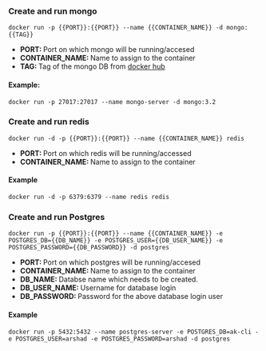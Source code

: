 ### Create and run mongo

`docker run -p {{PORT}}:{{PORT}} --name {{CONTAINER_NAME}} -d mongo:{{TAG}}`

- <b>PORT: </b> Port on which mongo will be running/accesed
- <b>CONTAINER_NAME: </b>Name to assign to the container
- <b>TAG: </b>Tag of the mongo DB from [docker hub](https://hub.docker.com/_/mongo?tab=tags)

#### Example:

`docker run -p 27017:27017 --name mongo-server -d mongo:3.2`

### Create and run redis

`docker run -d -p {{PORT}}:{{PORT}} --name {{CONTAINER_NAME}} redis`

- <b>PORT: </b> Port on which redis will be running/accessed
- <b>CONTAINER_NAME: </b>Name to assign to the container

#### Example

`docker run -d -p 6379:6379 --name redis redis`

### Create and run Postgres

`docker run -p {{PORT}}:{{PORT}} --name {{CONTAINER_NAME}} -e POSTGRES_DB={{DB_NAME}} -e POSTGRES_USER={{DB_USER_NAME}} -e POSTGRES_PASSWORD={{DB_PASSWORD}} -d postgres`

- <b>PORT: </b> Port on which postgres will be running/accesed
- <b>CONTAINER_NAME: </b> Name to assign to the container
- <b>DB_NAME: </b> Databse name which needs to be created.
- <b>DB_USER_NAME: </b> Username for database login
- <b>DB_PASSWORD: </b> Password for the above database login user

#### Example
`docker run -p 5432:5432 --name postgres-server -e POSTGRES_DB=ak-cli -e POSTGRES_USER=arshad -e POSTGRES_PASSWORD=arshad -d postgres`